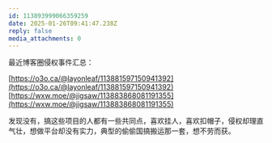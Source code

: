 ```yaml
---
id: 113893999066359259
date: 2025-01-26T09:41:47.238Z
reply: false
media_attachments: 0
---
```


最近博客圈侵权事件汇总：

[https://o3o.ca/@layonleaf/113881597150941392](https://o3o.ca/@layonleaf/113881597150941392)  
[https://wxw.moe/@jigsaw/113883868081191355](https://wxw.moe/@jigsaw/113883868081191355)

发现没有，搞这些项目的人都有一些共同点，喜欢挂人，喜欢扣帽子，侵权却理直气壮，想做平台却没有实力，典型的偷偷国搞搬运那一套，想不劳而获。

